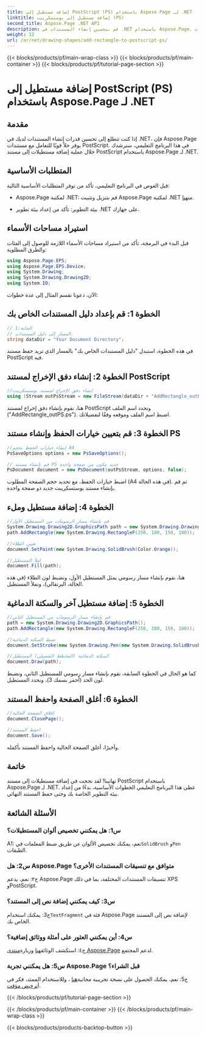 ```yaml
---
title: إضافة مستطيل إلى PostScript (PS) باستخدام Aspose.Page لـ .NET
linktitle: إضافة مستطيل إلى بوستسكريبت (PS)
second_title: Aspose.Page .NET API
description: قم بتحسين إنشاء المستندات في .NET باستخدام Aspose.Page. تعلم كيفية إضافة مستطيلات إلى ملفات PostScript (PS) خطوة بخطوة.
weight: 12
url: /ar/net/drawing-shapes/add-rectangle-to-postscript-ps/
---
```


{{< blocks/products/pf/main-wrap-class >}}
{{< blocks/products/pf/main-container >}}
{{< blocks/products/pf/tutorial-page-section >}}

# إضافة مستطيل إلى PostScript (PS) باستخدام Aspose.Page لـ .NET

## مقدمة

إذا كنت تتطلع إلى تحسين قدرات إنشاء المستندات لديك في .NET، فإن Aspose.Page يوفر حلاً قويًا للتعامل مع مستندات PostScript. في هذا البرنامج التعليمي، سنرشدك خلال عملية إضافة مستطيلات إلى مستند PostScript باستخدام Aspose.Page لـ .NET.

## المتطلبات الأساسية

قبل الغوص في البرنامج التعليمي، تأكد من توفر المتطلبات الأساسية التالية:

-  Aspose.Page لمكتبة .NET: قم بتنزيل وتثبيت Aspose.Page لمكتبة .NET من[هنا](https://releases.aspose.com/page/net/).

- بيئة التطوير: تأكد من إعداد بيئة تطوير .NET على جهازك.

## استيراد مساحات الأسماء

قبل البدء في البرمجة، تأكد من استيراد مساحات الأسماء اللازمة للوصول إلى الفئات والطرق المطلوبة:

```csharp
using Aspose.Page.EPS;
using Aspose.Page.EPS.Device;
using System.Drawing;
using System.Drawing.Drawing2D;
using System.IO;
```

الآن، دعونا نقسم المثال إلى عدة خطوات:

## الخطوة 1: قم بإعداد دليل المستندات الخاص بك

```csharp
// البداية:1
// المسار إلى دليل المستندات.
string dataDir = "Your Document Directory";
```

في هذه الخطوة، استبدل "دليل المستندات الخاص بك" بالمسار الذي تريد حفظ مستند PostScript فيه.

## الخطوة 2: إنشاء دفق الإخراج لمستند PostScript

```csharp
//إنشاء دفق الإخراج لمستند بوستسكريبت
using (Stream outPsStream = new FileStream(dataDir + "AddRectangle_outPS.ps", FileMode.Create))
```

هنا، نقوم بإنشاء دفق إخراج لمستند PostScript ونحدد اسم الملف ("AddRectangle_outPS.ps"). اضبط اسم الملف وموقعه وفقًا لتفضيلاتك.

## الخطوة 3: قم بتعيين خيارات الحفظ وإنشاء مستند PS

```csharp
//إنشاء خيارات الحفظ بحجم A4
PsSaveOptions options = new PsSaveOptions();

// قم بإنشاء مستند PS جديد مكون من صفحة واحدة
PsDocument document = new PsDocument(outPsStream, options, false);
```

اضبط خيارات الحفظ، مع تحديد حجم الصفحة المطلوب (A4 في هذه الحالة). ثم قم بإنشاء مستند بوستسكريبت جديد ذو صفحة واحدة.

## الخطوة 4: إضافة مستطيل وملء

```csharp
//قم بإنشاء مسار الرسومات من المستطيل الأول
System.Drawing.Drawing2D.GraphicsPath path = new System.Drawing.Drawing2D.GraphicsPath();
path.AddRectangle(new System.Drawing.RectangleF(250, 100, 150, 100));

//تعيين الطلاء
document.SetPaint(new System.Drawing.SolidBrush(Color.Orange));

//املأ المستطيل
document.Fill(path);
```

هنا، نقوم بإنشاء مسار رسومي يمثل المستطيل الأول، ونضبط لون الطلاء (في هذه الحالة، البرتقالي)، ونملأ المستطيل.

## الخطوة 5: إضافة مستطيل آخر والسكتة الدماغية

```csharp
//قم بإنشاء مسار الرسومات من المستطيل الثاني
path = new System.Drawing.Drawing2D.GraphicsPath();
path.AddRectangle(new System.Drawing.RectangleF(250, 300, 150, 100));

//ضبط السكتة الدماغية
document.SetStroke(new System.Drawing.Pen(new System.Drawing.SolidBrush(Color.Red), 3));

//السكتة الدماغية (المخطط التفصيلي) المستطيل
document.Draw(path);
```

كما هو الحال في الخطوة السابقة، نقوم بإنشاء مسار رسومي للمستطيل الثاني، ونضبط لون الحد (أحمر بسمك 3)، ونحدد المستطيل.

## الخطوة 6: أغلق الصفحة واحفظ المستند

```csharp
//إغلاق الصفحة الحالية
document.ClosePage();

//احفظ المستند
document.Save();
```

وأخيرًا، أغلق الصفحة الحالية واحفظ المستند بأكمله.

## خاتمة

تهانينا! لقد نجحت في إضافة مستطيلات إلى مستند PostScript باستخدام Aspose.Page لـ .NET. غطى هذا البرنامج التعليمي الخطوات الأساسية، بدءًا من إعداد بيئة التطوير الخاصة بك وحتى حفظ المستند النهائي.

## الأسئلة الشائعة

### س1: هل يمكنني تخصيص ألوان المستطيلات؟

A1: نعم، يمكنك تخصيص الألوان عن طريق ضبط المعلمات في`SolidBrush` و`Pen` الطبقات.

### س2: هل Aspose.Page متوافق مع تنسيقات المستندات الأخرى؟

ج٢: نعم، يدعم Aspose.Page تنسيقات المستندات المختلفة، بما في ذلك XPS وPostScript.

### س3: كيف يمكنني إضافة نص إلى المستند؟

 ج3: يمكنك استخدام`TextFragment` فئة في Aspose.Page لإضافة نص إلى المستند الخاص بك.

### س4: أين يمكنني العثور على أمثلة ووثائق إضافية؟

 ج٤: استكشف الوثائق[هنا](https://reference.aspose.com/page/net/) وزيارة[منتدى Aspose.Page](https://forum.aspose.com/c/page/39) لدعم المجتمع.

### س5: هل يمكنني تجربة Aspose.Page قبل الشراء؟

 ج5: نعم، يمكنك الحصول على نسخة تجريبية مجانية[هنا](https://releases.aspose.com/) ، وللاستخدام الممتد، فكر في أ[ترخيص مؤقت](https://purchase.aspose.com/temporary-license/).

{{< /blocks/products/pf/tutorial-page-section >}}

{{< /blocks/products/pf/main-container >}}
{{< /blocks/products/pf/main-wrap-class >}}

{{< blocks/products/products-backtop-button >}}
